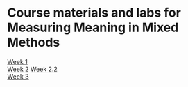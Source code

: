 # Course materials and labs for Measuring Meaning in Mixed Methods

[Week 1](https://alexvanven.github.io/MeasuringMeaningClass/Week-1.2)  
[Week 2](https://alexvanven.github.io/MeasuringMeaningClass/Week-2)
[Week 2.2](https://alexvanven.github.io/MeasuringMeaningClass/Week-2.2)  
[Week 3](https://alexvanven.github.io/MeasuringMeaningClass/Week-3)